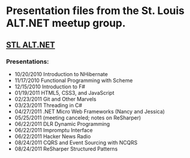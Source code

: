 # Presentation files from the St. Louis ALT.NET meetup group. #

## [STL ALT.NET](http://www.meetup.com/stlaltdotnet) ##

### Presentations: ###

- 10/20/2010 Introduction to NHibernate
- 11/17/2010 Functional Programming with Scheme
- 12/15/2010 Introduction to F#
- 01/19/2011 HTML5, CSS3, and JavaScript
- 02/23/2011 Git and Other Marvels
- 03/23/2011 Threading in C#
- 04/27/2011 .NET Micro Web Frameworks (Nancy and Jessica)
- 05/25/2011 (meeting canceled; notes on ReSharper)
- 06/22/2011 DLR Dynamic Programming
- 06/22/2011 Impromptu Interface
- 06/22/2011 Hacker News Radio
- 08/24/2011 CQRS and Event Sourcing with NCQRS
- 08/24/2011 ReSharper Structured Patterns